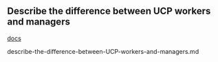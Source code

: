 ## Describe the difference between UCP workers and managers

[docs](https://docs.docker.com/datacenter/ucp/2.2/guides/architecture/)

describe-the-difference-between-UCP-workers-and-managers.md
